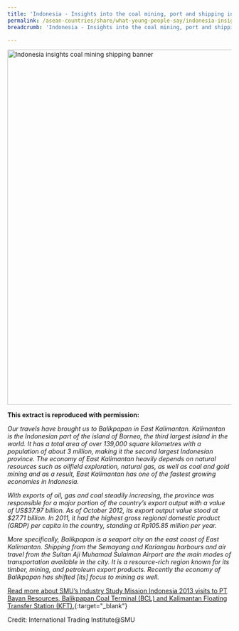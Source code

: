 ```yaml
---
title: 'Indonesia - Insights into the coal mining, port and shipping industries'
permalink: /asean-countries/share/what-young-people-say/indonesia-insights-into-coal-mining-port-shipping-industries/
breadcrumb: 'Indonesia - Insights into the coal mining, port and shipping industries'

---
```



<img src="\images\asean-youngpeople\Indonesia-insights-coal-port-shipping.jpg" alt="Indonesia insights coal mining shipping banner" style="width:800px;" />

**This extract is reproduced with permission:**

*Our travels have brought us to Balikpapan in East Kalimantan. Kalimantan is the Indonesian part of the island of Borneo, the third largest island in the world. It has a total area of over 139,000 square kilometres with a population of about 3 million, making it the second largest Indonesian province. The economy of East Kalimantan heavily depends on natural resources such as oilfield exploration, natural gas, as well as coal and gold mining and as a result, East Kalimantan has one of the fastest growing economies in Indonesia.*

*With exports of oil, gas and coal steadily increasing, the province was responsible for a major portion of the country’s export output with a value of US$37.97 billion. As of October 2012, its export output value stood at $27.71 billion. In 2011, it had the highest gross regional domestic product (GRDP) per capita in the country, standing at Rp105.85 million per year.*

*More specifically, Balikpapan is a seaport city on the east coast of East Kalimantan. Shipping from the Semayang and Kariangau harbours and air travel from the Sultan Aji Muhamad Sulaiman Airport are the main modes of transportation available in the city. It is a resource-rich region known for its timber, mining, and petroleum export products. Recently the economy of Balikpapan has shifted [its] focus to mining as well.*

[Read more about SMU’s Industry Study Mission Indonesia 2013 visits to PT Bayan Resources, Balikpapan Coal Terminal (BCL) and Kalimantan Floating Transfer Station (KFT).](/files/resources/IndoNewsletter_compressed.pdf){:target="_blank"}

Credit: International Trading Institute@SMU

